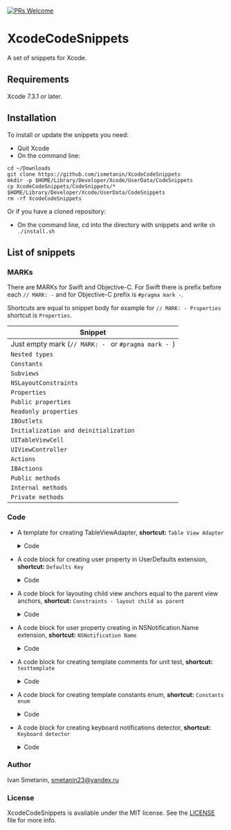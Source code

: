[![PRs Welcome](https://img.shields.io/badge/PRs-welcome-brightgreen.svg?style=flat-square)](http://makeapullrequest.com)

# XcodeCodeSnippets

A set of snippets for Xcode.

## Requirements

Xcode 7.3.1 or later.

## Installation

To install or update the snippets you need:

* Quit Xcode
* On the command line:

```
cd ~/Downloads
git clone https://github.com/ismetanin/XcodeCodeSnippets
mkdir -p $HOME/Library/Developer/Xcode/UserData/CodeSnippets
cp XcodeCodeSnippets/CodeSnippets/* $HOME/Library/Developer/Xcode/UserData/CodeSnippets
rm -rf XcodeCodeSnippets
```

  Or if you have a cloned repository:

* On the command line, cd into the directory with snippets and write `sh ./install.sh`

## List of snippets

### MARKs

There are MARKs for Swift and Objective-C. For Swift there is prefix before each `// MARK: -` and for Objective-C prefix is `#pragma mark -`.

Shortcuts are equal to snippet body for example for `// MARK: - Properties` shortcut is `Properties`.

|Snippet|
|---|
|Just empty mark (`// MARK: - ` or `#pragma mark - `)     |
|`Nested types`                                           |
|`Constants`                                              |
|`Subviews`                                               |
|`NSLayoutConstraints`                                    |
|`Properties`                                             |
|`Public properties`                                      |
|`Readonly properties`                                    |
|`IBOutlets`                                              |
|`Initialization and deinitialization`                    |
|`UITableViewCell`                                        |
|`UIViewController`                                       |
|`Actions`                                                |
|`IBActions`                                              |
|`Public methods`                                         |
|`Internal methods`                                       |
|`Private methods`                                        |

### Code

* A template for creating TableViewAdapter, **shortcut:** `Table View Adapter`
  <details>
  <summary>Code</summary>
  <br>

   ```swift
    import UIKit

    protocol <#Your#>ViewAdapterOutput {
    }

    final class <#Your#>TableViewAdapter: NSObject {

        // MARK: - Properties

        private let output: <#Your#>ViewAdapterOutput

        private var items: [<#ItemsType#>]
        private (set) var tableView: UITableView {
            didSet {
                tableView.register(UINib(nibName: <#CellName#>, bundle: nil), forCellReuseIdentifier: <#CellName#>)
            }
        }

        // MARK: - Initialization and deinitialization

        init(output: <#Your#>ViewAdapterOutput) {
            self.output = output
        }

        // MARK: - Internal helpers

        func set(tableView: UITableView) {
            self.tableView = tableView
        }

        func configure(with items: <#ItemsType#>) {
            self.items = items
        }

    }

    // MARK: - UITableViewDataSource

    extension <#Your#>TableViewAdapter: UITableViewDataSource {

        func tableView(_ tableView: UITableView, numberOfRowsInSection section: Int) -> Int {
            return items.count
        }

        func tableView(_ tableView: UITableView, cellForRowAt indexPath: IndexPath) -> UITableViewCell {
            let cell = UITableViewCell()
            return cell
        }

    }

    // MARK: - UITableViewDelegate

    extension <#Your#>TableViewAdapter: UITableViewDelegate {

        func tableView(_ tableView: UITableView, didSelectRowAt indexPath: IndexPath) {
            tableView.deselectRow(at: indexPath, animated: true)
        }

    }
   ```

  </details>
* A code block for creating user property in UserDefaults extension, **shortcut:** `Defaults Key`
  <details>
  <summary>Code</summary>
  <br>

   ```swift
    var <#defaultsKey#>: <#Type#> {
        get { return <#typeof#>(forKey: #function) }
        set { set(newValue, forKey: #function) }
    }
   ```

  </details>
* A code block for layouting child view anchors equal to the parent view anchors, **shortcut:** `Constraints - layout child as parent`
  <details>
  <summary>Code</summary>
  <br>

   ```swift
    <#childView#>.translatesAutoresizingMaskIntoConstraints = false

    NSLayoutConstraint.activate([
        <#childView#>.topAnchor.constraint(equalTo: <#parentView#>.safeAreaLayoutGuide.topAnchor, constant: 0),
        <#childView#>.bottomAnchor.constraint(equalTo: <#parentView#>.safeAreaLayoutGuide.bottomAnchor, constant: 0),
        <#childView#>.leadingAnchor.constraint(equalTo: <#parentView#>.safeAreaLayoutGuide.leadingAnchor, constant: 0),
        <#childView#>.trailingAnchor.constraint(equalTo: <#parentView#>.safeAreaLayoutGuide.trailingAnchor, constant: 0)
        ])
   ```

  </details>
  
* A code block for user property creating in NSNotification.Name extension, **shortcut:** `NSNotification Name`
  <details>
  <summary>Code</summary>
  <br>

   ```swift
  static let <#notificationName#> = NSNotification.Name("<#projectName#>.notifications.<#notificationName#>")
   ```

  </details>
  
* A code block for creating template comments for unit test, **shortcut:** `testtemplate`
  <details>
  <summary>Code</summary>
  <br>

   ```swift
  // given

  // when

  // then

   ```

  </details>
  
* A code block for creating template constants enum, **shortcut:** `Constants enum`
  <details>
  <summary>Code</summary>
  <br>

   ```swift
    // MARK: - Nested types

    private enum Constants {

    }
    ```

   </details>

* A code block for creating keyboard notifications detector, **shortcut:** `Keyboard detector`
  <details>
  <summary>Code</summary>
  <br>

   ```swift
  func addKeyboardObservers() {
        NotificationCenter.default.addObserver(self,
                                               selector: #selector(keyboardWillShow),
                                               name: UIResponder.keyboardWillShowNotification,
                                               object: nil)
        NotificationCenter.default.addObserver(self,
                                               selector: #selector(keyboardWillHide),
                                               name: UIResponder.keyboardWillHideNotification,
                                               object: nil)
    }

    @objc
    func keyboardWillShow(notification: NSNotification) {
        guard
            let frame = notification.userInfo?[UIResponder.keyboardFrameEndUserInfoKey] as? NSValue
        else {
            return
        }
    }

    @objc
    func keyboardWillHide() {

    }
   ```

  </details>

### Author

Ivan Smetanin, smetanin23@yandex.ru

### License

XcodeCodeSnippets is available under the MIT license. See the [LICENSE](https://github.com/ismetanin/XcodeCodeSnippets/blob/master/LICENSE) file for more info.
